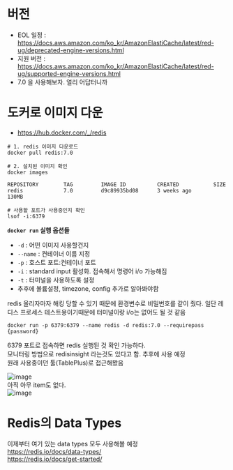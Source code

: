 
# 버전
- EOL 일정 : https://docs.aws.amazon.com/ko_kr/AmazonElastiCache/latest/red-ug/deprecated-engine-versions.html
- 지원 버전 : https://docs.aws.amazon.com/ko_kr/AmazonElastiCache/latest/red-ug/supported-engine-versions.html
- 7.0 을 사용해보자. 얼리 어답터니까

# 도커로 이미지 다운
- https://hub.docker.com/_/redis

```shell
# 1. redis 이미지 다운로드
docker pull redis:7.0

# 2. 설치된 이미지 확인
docker images
```
```shell
REPOSITORY        TAG         IMAGE ID          CREATED           SIZE
redis             7.0         d9c89935bd08      3 weeks ago       130MB
```
```shell
# 사용할 포트가 사용중인지 확인
lsof -i:6379
```

**`docker run` 실행 옵션들**
- `-d` : 어떤 이미지 사용할건지
- `--name` : 컨테이너 이름 지정
- `-p` : 호스트 포트:컨테이너 포트
- `-i` : standard input 활성화. 접속해서 명령어 i/o 가능해짐
- `-t` : 터미널을 사용하도록 설정
- 추후에 볼륨설정, timezone, config 추가로 알아봐야함

redis 올리자마자 해킹 당할 수 있기 때문에 환경변수로 비밀번호를 같이 줬다.
일단 레디스 프로세스 테스트용이기때문에 터미널이랑 i/o는 없어도 될 것 같음
```shell
docker run -p 6379:6379 --name redis -d redis:7.0 --requirepass {password}
```

6379 포트로 접속하면 redis 실행된 것 확인 가능하다.   
모니터링 방법으로 redisinsight 라는것도 있다고 함. 추후에 사용 예정    
원래 사용중이던 툴(TablePlus)로 접근해봤음     

![image](https://github.com/NewsboySketch/TIL/assets/84266499/b071d6ef-7a5b-47f2-af78-52725b4ad9f1)      
아직 아무 item도 없다.   
![image](https://github.com/NewsboySketch/TIL/assets/84266499/ee9d1a71-ab52-4155-b132-cf55a4a718fc)


# Redis의 Data Types
이제부터 여기 있는 data types 모두 사용해볼 예정    
https://redis.io/docs/data-types/       
https://redis.io/docs/get-started/    



